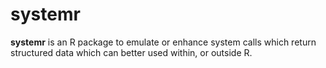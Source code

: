 # **systemr**

**systemr** is an R package to emulate or enhance system calls which return structured data which can better used within, or outside R. 

